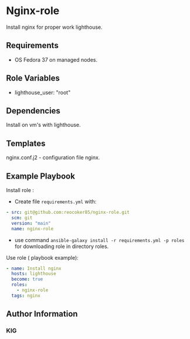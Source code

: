Nginx-role
=========

Install nginx for proper work lighthouse.

Requirements
------------

- OS Fedora 37 on managed nodes.

Role Variables
--------------

- lighthouse_user: "root" 

Dependencies
------------
Install on vm's with lighthouse.

Templates
--------------
nginx.conf.j2 - configuration file nginx.

Example Playbook
----------------

Install role :

- Create file ```requirements.yml``` with:
```yaml
- src: git@github.com:reocoker85/nginx-role.git      
  scm: git
  version: "main"
  name: nginx-role
```
- use command ```ansible-galaxy install -r requirements.yml -p roles``` for downloading role in directory roles.

Use role ( playbook example):

```yaml
- name: Install nginx
  hosts: lighthouse
  become: true
  roles:
    - nginx-role
  tags: nginx
```

Author Information
------------------

### KIG
